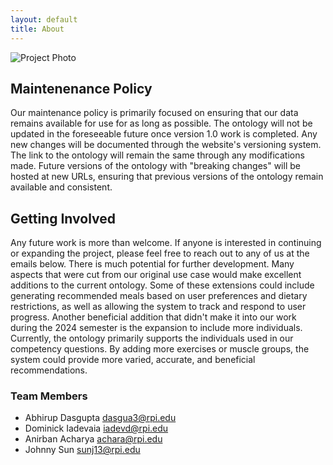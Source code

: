 ```yaml
---
layout: default
title: About
---
```


![Project Photo](iimages/RunningMan.png)


## Maintenenance Policy

Our maintenance policy is primarily focused on ensuring that our data remains available for use for as long as possible. The ontology will not be updated in the foreseeable future once version 1.0 work is completed. Any new changes will be documented through the website's versioning system. The link to the ontology will remain the same through any modifications made. Future versions of the ontology with "breaking changes" will be hosted at new URLs, ensuring that previous versions of the ontology remain available and consistent.

## Getting Involved

Any future work is more than welcome. If anyone is interested in continuing or expanding the project, please feel free to reach out to any of us at the emails below. There is much potential for further development. Many aspects that were cut from our original use case would make excellent additions to the current ontology. Some of these extensions could include generating recommended meals based on user preferences and dietary restrictions, as well as allowing the system to track and respond to user progress. Another beneficial addition that didn't make it into our work during the 2024 semester is the expansion to include more individuals. Currently, the ontology primarily supports the individuals used in our competency questions. By adding more exercises or muscle groups, the system could provide more varied, accurate, and beneficial recommendations.

### Team Members
- Abhirup Dasgupta dasgua3@rpi.edu
- Dominick Iadevaia iadevd@rpi.edu
- Anirban Acharya achara@rpi.edu
- Johnny Sun sunj13@rpi.edu

